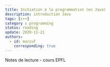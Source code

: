 ```yaml
---
title: Initiation à la programmation (en Java)
description: introduction Java
tags: [c++] 
category : programming
status: reading
update: 2020-11-21
authors:
  - id: marzuf
    corresponding: true
---
```


Notes de lecture - cours EPFL
